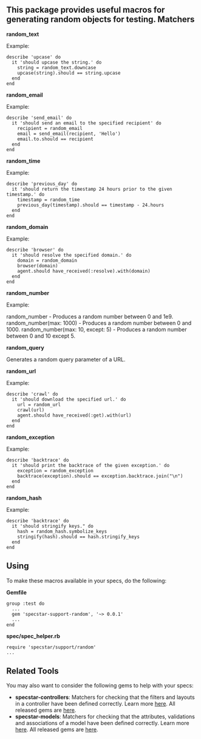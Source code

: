 This package provides useful macros for generating random objects for testing.
Matchers
--------
**random_text**

Example:

    describe 'upcase' do
      it 'should upcase the string.' do
        string = random_text.downcase
        upcase(string).should == string.upcase
      end
    end

**random_email**

Example:

    describe 'send_email' do
      it 'should send an email to the specified recipient' do
        recipient = random_email
        email = send_email(recipient, 'Hello')
        email.to.should == recipient
      end
    end

**random_time**

Example:

    describe 'previous_day' do
      it 'should return the timestamp 24 hours prior to the given timestamp.' do
        timestamp = random_time
        previous_day(timestamp).should == timestamp - 24.hours
      end
    end

**random_domain**

Example:

    describe 'browser' do
      it 'should resolve the specified domain.' do
        domain = random_domain
        browser(domain)
        agent.should have_received(:resolve).with(domain)
      end
    end

**random_number**

Example:

   random_number - Produces a random number between 0 and 1e9.
   random_number(max: 1000) - Produces a random number between 0 and 1000.
   random_number(max: 10, except: 5) - Produces a random number between 0 and 10 except 5.

**random_query**

Generates a random query parameter of a URL.

**random_url**

Example:

    describe 'crawl' do
      it 'should download the specified url.' do
        url = random_url
        crawl(url)
        agent.should have_received(:get).with(url)
      end
    end

**random_exception**

Example:

    describe 'backtrace' do
      it 'should print the backtrace of the given exception.' do
        exception = random_exception
        backtrace(exception).should == exception.backtrace.join("\n")
      end
    end

**random_hash**

Example:

    describe 'backtrace' do
      it 'should stringify keys." do
        hash = random_hash.symbolize_keys
       	stringify(hash).should == hash.stringify_keys
      end
    end

Using
-----
To make these macros available in your specs, do the following:

**Gemfile**

    group :test do
      ...
      gem 'specstar-support-random', '~> 0.0.1'
      ...
    end

**spec/spec_helper.rb**

    require 'specstar/support/random'
    ...

Related Tools
-------------
You may also want to consider the following gems to help with your specs:
 
* **specstar-controllers**: Matchers for checking that the filters and layouts in a controller have been defined correctly. Learn more [here](https://github.com/sujoyg/specstar-controllers 'Github').
All released gems are [here](http://rubygems.org/gems/specstar-controllers).
* **specstar-models**: Matchers for checking that the attributes, validations and associations of a model have been defined correctly.  Learn more [here](https://github.com/sujoyg/specstar-models 'Github'). All released gems are [here](http://rubygems.org/gems/specstar-models).

 

